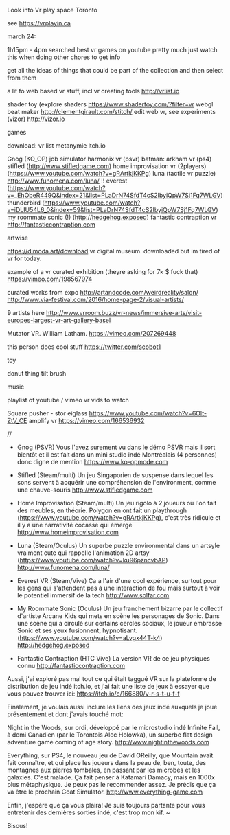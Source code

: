 Look into Vr play space Toronto

see https://vrplayin.ca

march 24:

1h15pm - 4pm
searched best vr games on youtube
pretty much just watch this when doing other chores to get info

get all the ideas of things that could be part of the collection and then select from them

a lit fo web based vr stuff, incl vr creating tools
http://vrlist.io

shader toy (explore shaders https://www.shadertoy.com/?filter=vr
webgl beat maker http://clementgirault.com/stitch/
edit web vr, see experiments (vizor) http://vizor.io

games

download: vr list metanymie itch.io

Gnog (KO_OP)
job simulator
harmonix vr (psvr)
batman: arkham vr (ps4)
stifled (http://www.stifledgame.com)
home improvisation vr (2players) (https://www.youtube.com/watch?v=gRArtkjKKPg)
luna (tactile vr puzzle) http://www.funomena.com/luna/  !!
everest (https://www.youtube.com/watch?v=_EhObeR449Q&index=21&list=PLaDrN74SfdT4cS2lbyiQpW7Sj1Fq7WLGV)
thunderbird (https://www.youtube.com/watch?v=iDLIU54L6_0&index=59&list=PLaDrN74SfdT4cS2lbyiQpW7Sj1Fq7WLGV)
my roommate sonic (!) (http://hedgehog.exposed)
fantastic contraption vr http://fantasticcontraption.com

artwise

https://dimoda.art/download
vr digital museum. downloaded but im tired of vr for today.

example of a vr curated exhibition (theyre asking for 7k $ fuck that)
https://vimeo.com/198567974

curated works from expo http://artandcode.com/weirdreality/salon/
http://www.via-festival.com/2016/home-page-2/visual-artists/

9 artists here http://www.vrroom.buzz/vr-news/immersive-arts/visit-europes-largest-vr-art-gallery-basel

Mutator VR. William Latham. https://vimeo.com/207269448

this person does cool stuff https://twitter.com/scobot1

toy

donut thing
tilt brush

music

playlist of youtube / vimeo vr vids to watch

Square pusher - stor eiglass https://www.youtube.com/watch?v=6Olt-ZtV_CE
amplify vr https://vimeo.com/166536932

//

- Gnog (PSVR) Vous l'avez surement vu dans le démo PSVR mais il sort bientôt et il est fait dans un mini studio indé Montréalais (4 personnes) donc digne de mention
https://www.ko-opmode.com

- Stifled (Steam/multi) Un jeu Singaporien de suspense dans lequel les sons servent à acquérir une compréhension de l'environment, comme une chauve-souris
http://www.stifledgame.com

- Home Improvisation (Steam/multi) Un jeu rigolo à 2 joueurs où l'on fait des meubles, en théorie. Polygon en ont fait un playthrough (https://www.youtube.com/watch?v=gRArtkjKKPg), c'est très ridicule et il y a une narrativité cocasse qui émerge http://www.homeimprovisation.com

- Luna (Steam/Oculus) Un superbe puzzle environmental dans un artsyle vraiment cute qui rappelle l'animation 2D artsy (https://www.youtube.com/watch?v=ku96pzncvbAP)
http://www.funomena.com/luna/

- Everest VR (Steam/Vive) Ça a l'air d'une cool expérience, surtout pour les gens qui s'attendent pas à une interaction de fou mais surtout à voir le potentiel immersif de la tech 
http://www.solfar.com

- My Roommate Sonic (Oculus) Un jeu franchement bizarre par le collectif d'artiste Arcane Kids qui mets en scène les personages de Sonic. Dans une scène qui a circulé sur certains cercles sociaux, le joueur embrasse Sonic et ses yeux fusionnent, hypnotisant. (https://www.youtube.com/watch?v=aLvgx44T-k4) 
http://hedgehog.exposed

- Fantastic Contraption (HTC Vive) La version VR de ce jeu physiques connu
http://fantasticcontraption.com

Aussi, j'ai exploré pas mal tout ce qui était taggué VR sur la plateforme de distribution de jeu indé itch.io, et j'ai fait une liste de jeux à essayer que vous pouvez trouver ici:
https://itch.io/c/166880/v-r-s-t-u-f-f


Finalement, je voulais aussi inclure les liens des jeux indé auxquels je joue présentement et dont j'avais touché mot:

Night in the Woods, sur ordi, développé par le microstudio indé Infinite Fall, à demi Canadien (par le Torontois Alec Holowka), un superbe flat design adventure game coming of age story.
http://www.nightinthewoods.com

Everything, sur PS4, le nouveau jeu de David OReilly, que Mountain avait fait connaître, et qui place les joueurs dans la peau de, ben, toute, des montagnes aux pierres tombales, en passant par les microbes et les galaxies. C'est malade. Ça fait penser à Katamari Damacy, mais en 1000x plus métaphysique. Je peux pas le recommender assez. Je prédis que ça va être le prochain Goat Simulator.
http://www.everything-game.com

Enfin, j'espère que ça vous plaira! Je suis toujours partante pour vous entretenir des dernières sorties indé, c'est trop mon kif. ~

Bisous!
